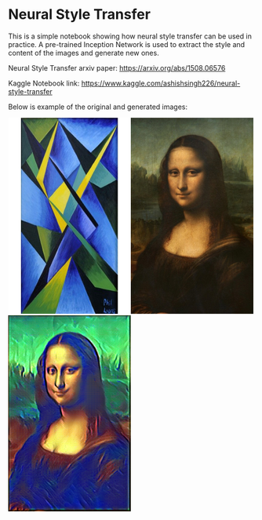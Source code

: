 # Neural Style Transfer

This is a simple notebook showing how neural style transfer can be used in practice.
A pre-trained Inception Network is used to extract the style and content of the images and generate new ones.

Neural Style Transfer arxiv paper: https://arxiv.org/abs/1508.06576

Kaggle Notebook link: https://www.kaggle.com/ashishsingh226/neural-style-transfer

Below is example of the original and generated images:

<img src="/art-style.jpg" width="250" height="400"></img><img src="/mona_lisa.jpg" width ="250" height ="400"></img><img src="/generated_image.png" width="250" height="400"></img>
